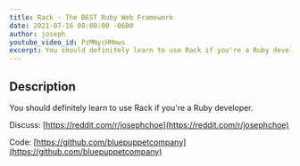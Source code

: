 ```yaml
---
title: Rack - The BEST Ruby Web Framework
date: 2021-07-16 08:00:00 -0600
author: joseph
youtube_video_id: PzMNycHMmws
excerpt: You should definitely learn to use Rack if you're a Ruby developer.
---
```


## Description

You should definitely learn to use Rack if you're a Ruby developer.

Discuss: [https://reddit.com/r/josephchoe](https://reddit.com/r/josephchoe)

Code: [https://github.com/bluepuppetcompany](https://github.com/bluepuppetcompany)
